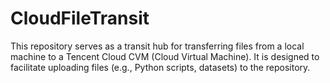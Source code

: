 # CloudFileTransit

This repository serves as a transit hub for transferring files from a local machine to a Tencent Cloud CVM (Cloud Virtual Machine). It is designed to facilitate uploading files (e.g., Python scripts, datasets) to the repository.
